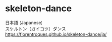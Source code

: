 # skeleton-dance

日本語 (Japanese)  
スケルトン（ガイコツ）ダンス  
https://florentroques.github.io/skeleton-dance/ja/